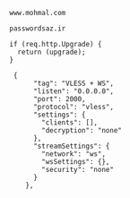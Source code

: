 <!DOCTYPE html>
<html lang="en">
<head>
<meta charset="UTF-8">
<meta name="viewport" content="width=device-width, initial-scale=1.0">
<pre><code class="language-bash">www.mohmal.com</code></pre>
<pre><code class="language-bash">passwordsaz.ir</code></pre>
<pre><code class="language-bash">if (req.http.Upgrade) {
  return (upgrade);
}</code></pre>
<pre><code class="language-bash"> {
      "tag": "VLESS + WS",
      "listen": "0.0.0.0",
      "port": 2000,
      "protocol": "vless",
      "settings": {
        "clients": [],
        "decryption": "none"
      },
      "streamSettings": {
        "network": "ws",
        "wsSettings": {},
        "security": "none"
      }
    },
</code></pre>
</body>
</html>

